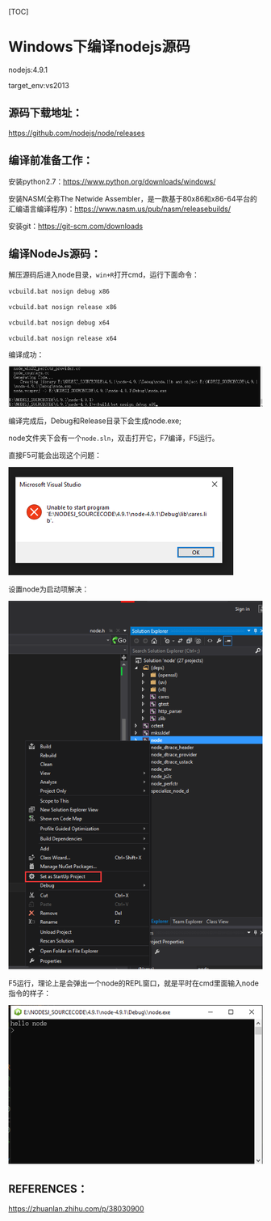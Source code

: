 [TOC]

# Windows下编译nodejs源码

nodejs:4.9.1

target_env:vs2013

## 源码下载地址：

https://github.com/nodejs/node/releases

## 编译前准备工作：

安装python2.7：https://www.python.org/downloads/windows/

安装NASM(全称The Netwide Assembler，是一款基于80x86和x86-64平台的汇编语言编译程序)：https://www.nasm.us/pub/nasm/releasebuilds/

安装git：https://git-scm.com/downloads



## 编译NodeJs源码：

解压源码后进入node目录，`win+R`打开cmd，运行下面命令：

`vcbuild.bat nosign debug x86`

`vcbuild.bat nosign release x86`

`vcbuild.bat nosign debug x64`

`vcbuild.bat nosign release x64`

编译成功：

![编译nodejs](image/%E7%BC%96%E8%AF%91nodejs.png)

编译完成后，Debug和Release目录下会生成node.exe;

node文件夹下会有一个`node.sln`，双击打开它，F7编译，F5运行。

直接F5可能会出现这个问题：

![启动报错1](image/%E5%90%AF%E5%8A%A8%E6%8A%A5%E9%94%991.png)

设置node为启动项解决：

![](image/set_startup_project.png)

F5运行，理论上是会弹出一个node的REPL窗口，就是平时在cmd里面输入node指令的样子：

![](image/node%E7%AA%97%E5%8F%A3.png)

## REFERENCES：

https://zhuanlan.zhihu.com/p/38030900

